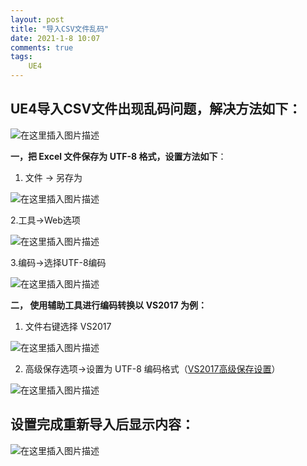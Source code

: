 ```yaml
---
layout: post
title: "导入CSV文件乱码"
date: 2021-1-8 10:07
comments: true
tags: 
	UE4
---
```

## UE4导入CSV文件出现乱码问题，解决方法如下：

![在这里插入图片描述](https://img-blog.csdnimg.cn/20200702175450208.png?x-oss-process=image/watermark,type_ZmFuZ3poZW5naGVpdGk,shadow_10,text_aHR0cHM6Ly9ibG9nLmNzZG4ubmV0L3FxXzQyNjczOTIx,size_16,color_FFFFFF,t_70)
<!-- more -->
**一，把 Excel 文件保存为 UTF-8 格式，设置方法如下**：

1. 文件 -> 另存为

![在这里插入图片描述](https://img-blog.csdnimg.cn/20200702172924863.png?x-oss-process=image/watermark,type_ZmFuZ3poZW5naGVpdGk,shadow_10,text_aHR0cHM6Ly9ibG9nLmNzZG4ubmV0L3FxXzQyNjczOTIx,size_16,color_FFFFFF,t_70)

2.工具->Web选项

![在这里插入图片描述](https://img-blog.csdnimg.cn/20200702174302437.jpg?x-oss-process=image/watermark,type_ZmFuZ3poZW5naGVpdGk,shadow_10,text_aHR0cHM6Ly9ibG9nLmNzZG4ubmV0L3FxXzQyNjczOTIx,size_16,color_FFFFFF,t_70)

3.编码->选择UTF-8编码

![在这里插入图片描述](https://img-blog.csdnimg.cn/20200702174441230.png?x-oss-process=image/watermark,type_ZmFuZ3poZW5naGVpdGk,shadow_10,text_aHR0cHM6Ly9ibG9nLmNzZG4ubmV0L3FxXzQyNjczOTIx,size_16,color_FFFFFF,t_70)

**二， 使用辅助工具进行编码转换以 VS2017 为例：**

1. 文件右键选择 VS2017

![在这里插入图片描述](https://img-blog.csdnimg.cn/20200702174947245.png?x-oss-process=image/watermark,type_ZmFuZ3poZW5naGVpdGk,shadow_10,text_aHR0cHM6Ly9ibG9nLmNzZG4ubmV0L3FxXzQyNjczOTIx,size_16,color_FFFFFF,t_70)

2. 高级保存选项->设置为 UTF-8 编码格式（[VS2017高级保存设置](https://blog.csdn.net/qq_42673921/article/details/107090072)）

![在这里插入图片描述](https://img-blog.csdnimg.cn/2020070217512581.png?x-oss-process=image/watermark,type_ZmFuZ3poZW5naGVpdGk,shadow_10,text_aHR0cHM6Ly9ibG9nLmNzZG4ubmV0L3FxXzQyNjczOTIx,size_16,color_FFFFFF,t_70)

## 设置完成重新导入后显示内容：

![在这里插入图片描述](https://img-blog.csdnimg.cn/20200702175553531.png?x-oss-process=image/watermark,type_ZmFuZ3poZW5naGVpdGk,shadow_10,text_aHR0cHM6Ly9ibG9nLmNzZG4ubmV0L3FxXzQyNjczOTIx,size_16,color_FFFFFF,t_70)
